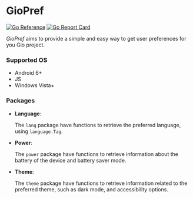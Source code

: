 # GioPref

[![Go Reference](https://pkg.go.dev/badge/github.com/inkeliz/giopref.svg)](https://pkg.go.dev/github.com/inkeliz/giopref) [![Go Report Card](https://goreportcard.com/badge/github.com/Inkeliz/giopref)](https://goreportcard.com/report/github.com/Inkeliz/giopref)

_GioPref_ aims to provide a simple and easy way to get user preferences for you Gio project.

### Supported OS

- Android 6+
- JS
- Windows Vista+

### Packages

- **Language**: 
    
    The `lang` package have functions to retrieve the preferred language, using `language.Tag`.


- **Power**:

    The `power` package have functions to retrieve information about the battery of the device and battery saver  mode.


- **Theme**:

    The `theme` package have functions to retrieve information related to the preferred theme, such as dark mode, and accessibility options.



